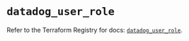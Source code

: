 # `datadog_user_role`

Refer to the Terraform Registry for docs: [`datadog_user_role`](https://registry.terraform.io/providers/datadog/datadog/3.47.0/docs/resources/user_role).

